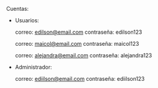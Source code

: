 Cuentas: 

  - Usuarios:

    correo: edilson@email.com
    contraseña: edilson123

    correo: maicol@email.com
    contraseña: maicol123

    correo: alejandra@email.com
    contraseña: alejandra123

  - Administrador:

    correo: ediilson@email.com
    contraseña: ediilson123
